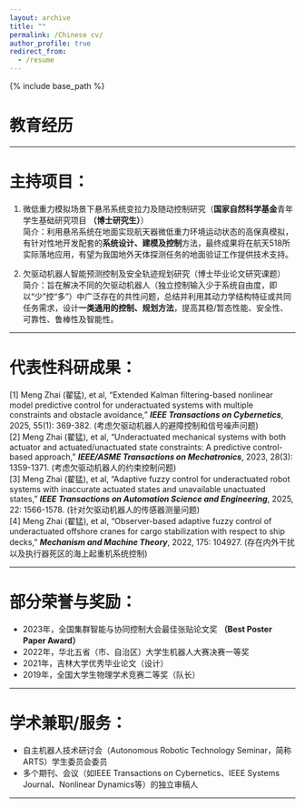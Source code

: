 ```yaml
---
layout: archive
title: ""
permalink: /Chinese cv/
author_profile: true
redirect_from:
  - /resume
---
```


{% include base_path %}

# 教育经历

-----

# 主持项目：
1. 微低重力模拟场景下悬吊系统变拉力及随动控制研究（**国家自然科学基金**青年学生基础研究项目 **（博士研究生）**）    
简介：利用悬吊系统在地面实现航天器微低重力环境运动状态的高保真模拟，有针对性地开发配套的**系统设计、建模及控制**方法，最终成果将在航天518所实际落地应用，有望为我国地外天体探测任务的地面验证工作提供技术支持。

2. 欠驱动机器人智能预测控制及安全轨迹规划研究（博士毕业论文研究课题）    
简介：旨在解决不同的欠驱动机器人（独立控制输入少于系统自由度，即以“少”控“多”）中广泛存在的共性问题，总结并利用其动力学结构特征或共同任务需求，设计**一类通用的控制、规划方法**，提高其稳/暂态性能、安全性、可靠性、鲁棒性及智能性。

-----

# 代表性科研成果：
[1]	Meng Zhai (翟猛), et al, “Extended Kalman filtering-based nonlinear model predictive control for underactuated systems with multiple constraints and obstacle avoidance,” ***IEEE Transactions on Cybernetics***, 2025, 55(1): 369-382. (考虑欠驱动机器人的避障控制和信号噪声问题)    
[2]	Meng Zhai (翟猛), et al, “Underactuated mechanical systems with both actuator and actuated/unactuated state constraints: A predictive control-based approach,” ***IEEE/ASME Transactions on Mechatronics***, 2023, 28(3): 1359-1371. (考虑欠驱动机器人的约束控制问题)    
[3]	Meng Zhai (翟猛), et al, “Adaptive fuzzy control for underactuated robot systems with inaccurate actuated states and unavailable unactuated states,” ***IEEE Transactions on Automation Science and Engineering***, 2025, 22: 1566-1578. (针对欠驱动机器人的传感器测量问题)   
[4]	Meng Zhai (翟猛), et al, “Observer-based adaptive fuzzy control of underactuated offshore cranes for cargo stabilization with respect to ship decks,” ***Mechanism and Machine Theory***, 2022, 175: 104927. (存在内外干扰以及执行器死区的海上起重机系统控制)    

-----

# 部分荣誉与奖励：
- 2023年，全国集群智能与协同控制大会最佳张贴论文奖 **（Best Poster Paper Award）**   
- 2022年，华北五省（市、自治区）大学生机器人大赛决赛一等奖   
- 2021年，吉林大学优秀毕业论文（设计）   
- 2019年，全国大学生物理学术竞赛二等奖（队长）    

-----

# 学术兼职/服务：
-	自主机器人技术研讨会（Autonomous Robotic Technology Seminar，简称ARTS）学生委员会委员   
-	多个期刊、会议（如IEEE Transactions on Cybernetics、IEEE Systems Journal、Nonlinear Dynamics等）的独立审稿人    

-----

